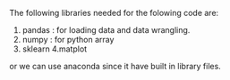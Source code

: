The following libraries needed for the folowing code are:
1. pandas : for loading data and data wrangling.
2. numpy : for python array
3. sklearn
4.matplot

or we can use anaconda since it have built in library files.
